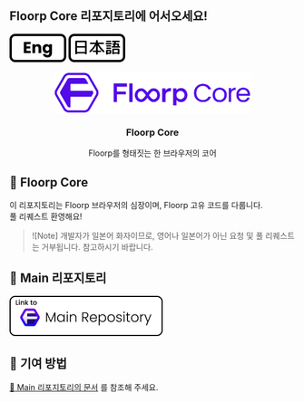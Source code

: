 ## Floorp Core 리포지토리에 어서오세요!

[![english](./resources/icon-lang-eng.svg)](../README.md) [![japanese](./resources/icon-lang-jp.svg)](./README.ja.md)

![Floorp Core](./resources/Floorp_Toolkit.svg)

<!-- ![heart in kanji](./heart.svg "心") -->

<h3 align="center">Floorp Core</h3>
<p align="center">Floorp를 형태짓는 한 브라우저의 코어</p>

## :sparkling_heart: Floorp Core

이 리포지토리는 Floorp 브라우저의 심장이며, Floorp 고유 코드를 다룹니다.  
풀 리퀘스트 환영해요!

> ![Note]
> 개발자가 일본어 화자이므로, 영어나 일본어가 아닌 요청 및 풀 리퀘스트는 거부됩니다.
> 참고하시기 바랍니다.

## :open_file_folder: Main 리포지토리

[![Link to Floorp Main Repository](./resources/Link2MainRepo.png)](https://github.com/floorp-Projects/Floorp/)

## :star2: 기여 방법

[:open_book: Main 리포지토리의 문서](https://github.com/floorp-Projects/floorp/#-contributing) 를 참조해 주세요.

<style>
img[alt="Floorp Core"] {
  display: block;
  margin-left: auto;
  margin-right: auto;
  width: 70%;
}
</style>

